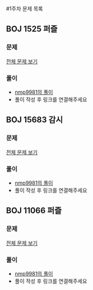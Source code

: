 #1주차 문제 목록
## BOJ 1525 퍼즐
### 문제
[전체 문제 보기](https://www.acmicpc.net/problem/1525)

### 풀이
- [nmp9981의 풀이](https://blog.naver.com/tybnasgo/222539849442)
- 풀이 작성 후 링크를 연결해주세요

## BOJ 15683 감시
### 문제
[전체 문제 보기](https://www.acmicpc.net/problem/15683)

### 풀이
- [nmp9981의 풀이](https://blog.naver.com/tybnasgo/222544197030)
- 풀이 작성 후 링크를 연결해주세요

## BOJ 11066 퍼즐
### 문제
[전체 문제 보기](https://www.acmicpc.net/problem/11066)

### 풀이
- [nmp9981의 풀이](https://blog.naver.com/tybnasgo/222543136052)
- 풀이 작성 후 링크를 연결해주세요
